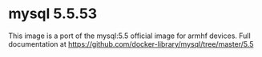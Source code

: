 mysql 5.5.53
============

This image is a port of the mysql:5.5 official image for armhf devices. Full documentation at https://github.com/docker-library/mysql/tree/master/5.5
